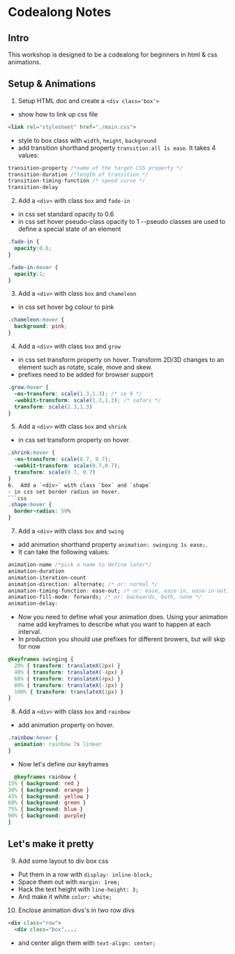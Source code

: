 # Codealong Notes
## Intro
This workshop is designed to be a codealong for beginners in html & css animations.  

## Setup & Animations
1. Setup HTML doc and create a `<div class='box'>`
  - show how to link up css file
  ```html
  <link rel="stylesheet" href="./main.css">
  ```
  - style to box class with `width`, `height`, `background`
  - add transition shorthand property `transition:all 1s ease`. It takes 4 values: 
  ```css
  transition-property /*name of the target CSS property */
  transition-duration /*length of transition */
  transition-timing-function /* speed curve */
  transition-delay 
  ```

2.  Add a `<div>` with class `box` and `fade-in`
  - in css set standard opacity to 0.6
  - in css set hover pseudo-class opacity to 1 --pseudo classes are used to define a special state of an element 
  ```css
  .fade-in {
    opacity:0.6;
  }

  .fade-in:hover {
    opacity:1;
  }
  ```
3.  Add a `<div>` with class `box` and `chameleon`
  - in css set hover bg colour to pink 
  ```css
  .chameleon:hover {
    background: pink;
  }
  ```
4.  Add a `<div>` with class `box` and `grow`
  - in css set transform property on hover. Transform 2D/3D changes to an element such as rotate, scale, move and skew.
  - prefixes need to be added for browser support
  ```css
  .grow:hover {
    -ms-transform: scale(1.3,1.3); /* ie 9 */
    -webkit-transform: scale(1.3,1.3); /* safari */
    transform: scale(1.3,1.3)
  }
  ```
5.  Add a `<div>` with class `box` and `shrink`
  - in css set transform property on hover. 
  ```css
  .shrink:hover {
    -ms-transform: scale(0.7, 0.7);
    -webkit-transform: scale(0.7,0.7);
    transform: scale(0.7, 0.7)
  }
6.  Add a `<div>` with class `box` and `shape`
  - in css set border radius on hover. 
  ```css
  .shape:hover {
    border-radius: 50%
  }
  ```
7.  Add a `<div>` with class `box` and `swing`
  - add animation shorthand property `animation: swinging 1s ease;`.
  - It can take the following values:
  ```css
  animation-name /*pick a name to define later*/
  animation-duration
  animation-iteration-count
  animation-direction: alternate; /* or: normal */
  animation-timing-function: ease-out; /* or: ease, ease-in, ease-in-out, linear, cubic-bezier(x1, y1, x2, y2) */
  animation-fill-mode: forwards; /* or: backwards, both, none */
  animation-delay:

  ```
  - Now you need to define what your animation does. Using your animation name add keyframes to describe what you want to happen at each interval.
  - In production you should use prefixes for different browers, but will skip for now
  ```css
  @keyframes swinging {
    20% { transform: translateX(2px) }
    40% { transform: translateX(-4px) }
    60% { transform: translateX(4px) }
    80% { transform: translateX(-3px) }
    100% { transform: translateX(1px) }
  }
  ```
8.  Add a `<div>` with class `box` and `rainbow`
  - add animation property on hover. 
  ```css
  .rainbow:hover {
    animation: rainbow 7s linear
  }
  ```
  - Now let's define our keyframes
  ```css
    @keyframes rainbow {
  15% { background: red }
  30% { background: orange } 
  45% { background: yellow }
  60% { background: green }
  75% { background: blue }
  90% { background: purple}
}
  ```
## Let's make it pretty

9. Add some layout to div box css
  - Put them in a row with `display: inline-block;`
  - Space them out with `margin: 1rem;`
  - Hack the text height with `line-height: 3;`
  - And make it white `color: white;`
10. Enclose animation divs's in two row divs
  ```html
  <div class="row">
    <div class="box"....
  ```
  - and center align them with `text-align: center;`